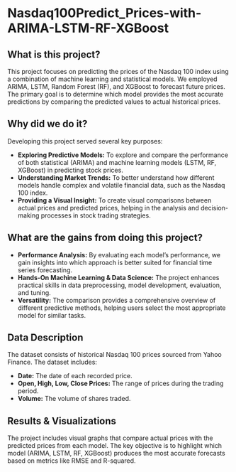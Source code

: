 # Nasdaq100Predict_Prices-with-ARIMA-LSTM-RF-XGBoost

## What is this project?
This project focuses on predicting the prices of the Nasdaq 100 index using a combination of machine learning and statistical models. We employed ARIMA, LSTM, Random Forest (RF), and XGBoost to forecast future prices. The primary goal is to determine which model provides the most accurate predictions by comparing the predicted values to actual historical prices.

## Why did we do it?
Developing this project served several key purposes:
- **Exploring Predictive Models:** To explore and compare the performance of both statistical (ARIMA) and machine learning models (LSTM, RF, XGBoost) in predicting stock prices.
- **Understanding Market Trends:** To better understand how different models handle complex and volatile financial data, such as the Nasdaq 100 index.
- **Providing a Visual Insight:** To create visual comparisons between actual prices and predicted prices, helping in the analysis and decision-making processes in stock trading strategies.

## What are the gains from doing this project?
- **Performance Analysis:** By evaluating each model’s performance, we gain insights into which approach is better suited for financial time series forecasting.
- **Hands-On Machine Learning & Data Science:** The project enhances practical skills in data preprocessing, model development, evaluation, and tuning.
- **Versatility:** The comparison provides a comprehensive overview of different predictive methods, helping users select the most appropriate model for similar tasks.

## Data Description
The dataset consists of historical Nasdaq 100 prices sourced from Yahoo Finance. The dataset includes:
- **Date:** The date of each recorded price.
- **Open, High, Low, Close Prices:** The range of prices during the trading period.
- **Volume:** The volume of shares traded.

## Results & Visualizations
The project includes visual graphs that compare actual prices with the predicted prices from each model. The key objective is to highlight which model (ARIMA, LSTM, RF, XGBoost) produces the most accurate forecasts based on metrics like RMSE and R-squared.
